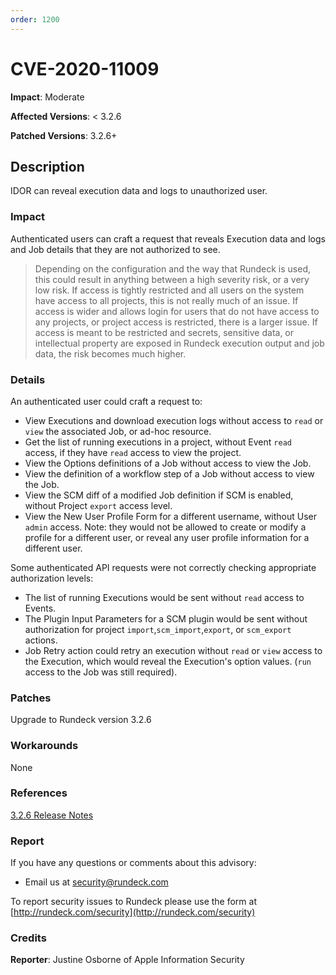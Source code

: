 ```yaml
---
order: 1200
---
```


# CVE-2020-11009

**Impact**: Moderate

**Affected Versions**: < 3.2.6

**Patched Versions**: 3.2.6+

## Description

IDOR can reveal execution data and logs to unauthorized user.

### Impact

Authenticated users can craft a request that reveals Execution data and logs  and Job details that they are not authorized to see.

> Depending on the configuration and the way that Rundeck is used, this could result in anything between a high severity risk, or a very low risk. If access is tightly restricted and all users on the system have access to all projects, this is not really much of an issue. If access is wider and allows login for users that do not have access to any projects, or project access is restricted, there is a larger issue. If access is meant to be restricted and secrets, sensitive data, or intellectual property are exposed in Rundeck execution output and job data, the risk becomes much higher.

### Details

An authenticated user could craft a request to:

* View Executions and download execution logs without access to `read` or `view` the associated Job, or ad-hoc resource.
* Get the list of running executions in a project, without Event `read` access, if they have `read` access to view the project.
* View the Options definitions of a Job without access to view the Job.
* View the definition of a workflow step of a Job without access to view the Job.
* View the SCM diff of a modified Job definition if SCM is enabled, without Project `export` access level.
* View the New User Profile Form for a different username, without User `admin` access. Note: they would not be allowed to create or modify a profile for a different user, or reveal any user profile information for a different user.

Some authenticated API requests were not correctly checking appropriate authorization levels:

* The list of running Executions would be sent without `read` access to Events.
* The Plugin Input Parameters for a SCM plugin would be sent without authorization for project `import`,`scm_import`,`export`, or `scm_export` actions.
* Job Retry action could retry an execution without `read` or `view` access to the Execution, which would reveal the Execution's option values. (`run` access to the Job was still required).

### Patches
Upgrade to Rundeck version 3.2.6

### Workarounds
None

### References
[3.2.6 Release Notes](/history/3_2_x/version-3.2.6.md)

### Report
If you have any questions or comments about this advisory:
* Email us at [security@rundeck.com](mailto:security@rundeck.com)

To report security issues to Rundeck please use the form at [http://rundeck.com/security](http://rundeck.com/security)

### Credits
**Reporter**: Justine Osborne of Apple Information Security
